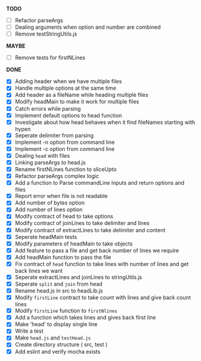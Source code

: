 **TODO**

- [ ] Refactor parseArgs
- [ ] Dealing arguments when option and number are combined 
- [ ] Remove testStringUtils.js

**MAYBE**

- [ ] Remove tests for firstNLines

**DONE**

- [x] Adding header when we have multiple files
- [x] Handle multiple options at the same time
- [x] Add header as a fileName while heading multiple files
- [x] Modify headMain to make it work for multiple files
- [x] Catch errors while parsing
- [x] Implement default options to head function
- [x] Investigate about how head behaves when it find fileNames starting with hypen
- [x] Seperate delimiter from parsing
- [x] Implement -n option from command line
- [x] Implement -c option from command line
- [x] Dealing `head` with files
- [x] Linking parseArgs to head.js
- [x] Rename firstNLines function to sliceUpto
- [x] Refactor parseArgs complex logic
- [x] Add a function to Parse commandLine inputs and return options and files
- [x] Report error when file is not readable
- [x] Add number of bytes option
- [x] Add number of lines option
- [x] Modify contract of head to take options
- [x] Modify contract of joinLines to take delimiter and lines
- [x] Modify contract of extractLines to take delimiter and content
- [x] Seperate headMain tests
- [x] Modify parameters of headMain to take objects
- [x] Add feature to pass a file and get back number of lines we require
- [x] Add headMain function to pass the file
- [x] Fix contract of `head` function to take lines with number of lines and get
 back lines we want
- [x] Seperate extractLines and joinLines to stringUtils.js
- [x] Seperate `split` and `join` from head
- [x] Rename head.js in src to headLib.js
- [x] Modify `firstLine` contract to take count with lines and give back count lines
- [x] Modify `firstLine` function to `firstNlines` 
- [x] Add a function which takes lines and gives back first line
- [x] Make 'head' to display single line
- [x] Write a test
- [x] Make `head.js` and `testHead.js` 
- [x] Create directory structure ( src, test )
- [x] Add eslint and verify mocha exists